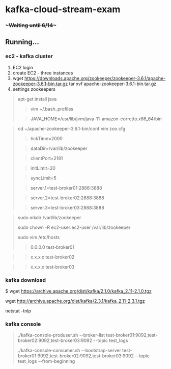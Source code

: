 # kafka-cloud-stream-exam

### ~~~Waiting until 6/14~~~

## Running...

### ec2 - kafka cluster

1. EC2 login
2. create EC2 - three instances
3. wget https://downloads.apache.org/zookeeper/zookeeper-3.6.1/apache-zookeeper-3.6.1-bin.tar.gz
  tar xvf apache-zookeeper-3.6.1-bin.tar.gz
4. settings zookeepers
> apt-get install java
> > vim ~/.bash_profiles
>
> > JAVA_HOME=/usr/lib/jvm/java-11-amazon-corretto.x86_64/bin

> cd ~/apache-zookeeper-3.6.1-bin/conf
> vim zoo.cfg
>
> > tickTime=2000
>
> > dataDir=/var/lib/zookeeper
>
> > clientPort=2181
>
> > initLimit=20
>
> > syncLimit=5
>
> > server.1=test-broker01:2888:3888
>
> > server.2=test-broker02:2888:3888
>
> > server.3=test-broker03:2888:3888

> sudo mkdir /var/lib/zookeeper
>
> sudo chown -R ec2-user:ec2-user /var/lib/zookeeper
>
> sudo vim /etc/hosts
>
> > 0.0.0.0 test-broker01

> > x.x.x.x test-broker02

> > x.x.x.x test-broker03

### kafka download

$ wget https://archive.apache.org/dist/kafka/2.1.0/kafka_2.11-2.1.0.tgz

  wget http://archive.apache.org/dist/kafka/2.3.1/kafka_2.11-2.3.1.tgz

  netstat -tnlp
  

### kafka console

> ./kafka-console-produser.sh --broker-list test-broker01:9092,test-broker02:9092,test-broker03:9092 --topic test_logs
>
> ./kafka-console-consumer.sh --bootstrap-server test-broker01:9092,test-broker02:9092,test-broker03:9092 --topic test_logs --from-beginning

